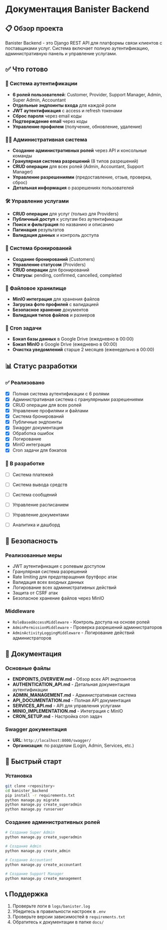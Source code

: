 # Документация Banister Backend

## 📋 Обзор проекта

Banister Backend - это Django REST API для платформы связи клиентов с поставщиками услуг. Система включает полную аутентификацию, административную панель и управление услугами.

## ✅ Что готово

### 🔐 Система аутентификации
- **6 ролей пользователей**: Customer, Provider, Support Manager, Admin, Super Admin, Accountant
- **Отдельные эндпоинты входа** для каждой роли
- **JWT аутентификация** с access и refresh токенами
- **Сброс пароля** через email коды
- **Подтверждение email** через коды
- **Управление профилем** (получение, обновление, удаление)

### 👨‍💼 Административная система
- **Создание административных ролей** через API и консольные команды
- **Гранулярная система разрешений** (8 типов разрешений)
- **CRUD операции** для всех ролей (Admin, Accountant, Support Manager)
- **Управление разрешениями** (предоставление, отзыв, проверка, сброс)
- **Детальная информация** о разрешениях пользователей

### 🛠️ Управление услугами
- **CRUD операции** для услуг (только для Providers)
- **Публичный доступ** к услугам без аутентификации
- **Поиск и фильтрация** по названию и описанию
- **Пагинация** результатов
- **Валидация данных** и контроль доступа

### 📅 Система бронирований
- **Создание бронирований** (Customers)
- **Управление статусом** (Providers)
- **CRUD операции** для бронирований
- **Статусы**: pending, confirmed, cancelled, completed

### 📸 Файловое хранилище
- **MinIO интеграция** для хранения файлов
- **Загрузка фото профилей** с валидацией
- **Безопасное хранение** документов
- **Валидация типов файлов** и размеров

### 🔧 Cron задачи
- **Бэкап базы данных** в Google Drive (ежедневно в 00:00)
- **Бэкап MinIO** в Google Drive (ежедневно в 00:00)
- **Очистка уведомлений** старше 2 месяцев (еженедельно в 00:00)

## 📊 Статус разработки

### ✅ Реализовано
- [x] Полная система аутентификации с 6 ролями
- [x] Административная система с гранулярными разрешениями
- [x] CRUD операции для всех ролей
- [x] Управление профилями и файлами
- [x] Система бронирований
- [x] Публичные эндпоинты
- [x] Swagger документация
- [x] Обработка ошибок
- [x] Логирование
- [x] MinIO интеграция
- [x] Cron задачи для бэкапов

### 🔄 В разработке
- [ ] Система платежей
- [ ] Система вывода средств
- [ ] Система сообщений
- [ ] Управление расписанием
- [ ] Управление документами
- [ ] Аналитика и дашборд


## 🔐 Безопасность

### Реализованные меры
- JWT аутентификация с ролевым доступом
- Гранулярная система разрешений
- Rate limiting для предотвращения брутфорс атак
- Валидация всех входных данных
- Логирование всех административных действий
- Защита от CSRF атак
- Безопасное хранение файлов через MinIO

### Middleware
- `RoleBasedAccessMiddleware` - Контроль доступа на основе ролей
- `AdminPermissionMiddleware` - Проверка разрешений администраторов
- `AdminActivityLoggingMiddleware` - Логирование действий администраторов

## 📝 Документация

### Основные файлы
- **ENDPOINTS_OVERVIEW.md** - Обзор всех API эндпоинтов
- **AUTHENTICATION_API.md** - Детальная документация аутентификации
- **ADMIN_MANAGEMENT.md** - Административная система
- **API_DOCUMENTATION.md** - Полная API документация
- **SERVICES_API.md** - API для управления услугами
- **MINIO_IMPLEMENTATION.md** - Интеграция с MinIO
- **CRON_SETUP.md** - Настройка cron задач

### Swagger документация
- **URL**: `http://localhost:8000/swagger/`
- **Организация**: по разделам (Login, Admin, Services, etc.)

## 🚀 Быстрый старт

### Установка
```bash
git clone <repository>
cd banister_backend
pip install -r requirements.txt
python manage.py migrate
python manage.py create_superadmin
python manage.py runserver
```

### Создание административных ролей
```bash
# Создание Super Admin
python manage.py create_superadmin

# Создание Admin
python manage.py create_admin

# Создание Accountant
python manage.py create_accountant

# Создание Support Manager
python manage.py create_management
```

## 📞 Поддержка

1. Проверьте логи в `logs/banister.log`
2. Убедитесь в правильности настроек в `.env`
3. Проверьте версии зависимостей в `requirements.txt`
4. Обратитесь к документации в папке `docs/` 